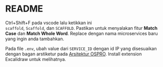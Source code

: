 # README

Ctrl+Shift+F pada vscode lalu ketikkan ini <br>
`scaffold`, `Scaffold`, dan `SCAFFOLD`. Pastikan untuk menyalakan fitur <strong>Match Case</strong> dan <strong>Match Whole Word</strong>. Replace dengan nama microservices baru yang ingin anda tambahkan.

Pada file `.env`, ubah value dari `SERVICE_ID` dengan id IP yang disesuaikan dengan bagan arstiketur pada [Arsitektur OSPRO](https://github.dev/praditauniversity/ReadMe-Ospro/blob/main/architecture.excalidraw). Install extension Excalidraw untuk melihatnya.
